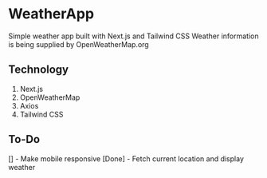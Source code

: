 # WeatherApp
  Simple weather app built with Next.js and Tailwind CSS
  Weather information is being supplied by OpenWeatherMap.org
  


## Technology
  1. Next.js
  2. OpenWeatherMap
  3. Axios
  4. Tailwind CSS
  

## To-Do
  [] - Make mobile responsive
  [Done] - Fetch current location and display weather
